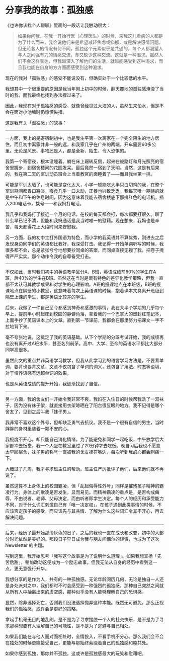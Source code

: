 # 分享我的故事：孤独感



《也许你该找个人聊聊》里面的一段话让我触动很大：

> 如果你问我，在我一开始行医（心理医生）的时候，来我这儿看病的人都是为了什么而来，我会说他们来是希望减轻焦虑或抑郁，或是解决感情问题。但无论各人的情况有何不同，孤独这个元素似乎是共通的，每个人都渴望人与人之间强有力的情感交流，却又缺少这种交流。这就是一种渴求。虽然人们不会这样表达，但我越深入了解他们的生活，就越能感受到这种渴求，而且我也能在自身的方方面面感受到这种渴求。
> 

现在的我对「孤独感」的感受不能说没有，但确实处于一个比较低的水平。

我想其中一个很重要的原因是我当年刚上初中的时候，翻天覆地的孤独感淹没了当时的我，而我最终也找到办法撑过来了。

因此，我现在对于孤独感的感受，就像曾经见过大海的人，虽然生来怕水，但是不会在面对小池塘时仍惊慌失措。

这是我有关「孤独感」的故事：

---

一方面，我上的是寄宿制初中，也是我生平第一次离家在一个完全陌生的地方居住，而且初中离家并非一般的远，和我家几乎在广州的两端，开车需要60多公里。无论是风景、事物还是人，都是全新、陌生、令人恐惧的。

我第一个寄宿夜，根本没睡着。躺在床上辗转反侧，起来在被路灯和月光照亮的宿舍里踱步，到宿舍楼间的花园发呆。最后竟然一宿到了天明。当然，这是有后果的，我在第二天的军训动员班会上当着教官的面睡着了——而且我坐第一排。

可能是军训太晒了，也可能是变化太大，小学一顿能吃大半只白切鸡的我，在整个军训期间都胃口寡淡，零食几乎一口未动，正餐也兴致乏乏。我每天唯一期待的就是中午和下午的休息时间，因为这意味着我能去宿舍楼底下那排红色的电话机，插入200电话卡，拨号——和我妈打电话。

我几乎和我妈打了接近一个月的电话，在校的每天都会打，每次都要打很久。聊了什么早已记不清，但能和我妈通话是我当时唯一的慰藉。现在想来，我妈也是辛苦，每天都得花上大段时间来安慰我。

另一方面，我的初中主打外国语为特色，而小学的我英语并不算优秀，刚进去之后发现身边同学们的英语都比我好，我深受打击。我记得一开始单词听写的时候，我很多都不会，总是紧张兮兮地想要抄同桌的答案，而同桌直接无视了我，把卷子掩得严严实实。那个动作令我的自尊备受打击。

---

不仅如此，当时我们初中的英语教学区分A、B班，英语成绩前60%的学生在A班，后40%的学生在B班。虽然这在当时是很有特色的差异化教学策略，但我一直都不太认可其教学成果和对学生的心理影响。A班的授课地点在本班级，B班的授课地点在隔壁的小教室，这意味着每次上英语课的时候，抱着课本文具离开班级到隔壁上课的学生，都是英语比较差的学生。

后来，我做了一件自己至今都感到神奇和感激的事情，我在大半个学期的几乎每个早上，提前半小时起床到校园的静僻角落，拿着我的一个巴掌大的塑封红笔记本，上面手抄了英语课本上的文章。直到第一节课前，我都会在那里努力把课文一字不拉地背下来。

毫不夸张地说，这奠定了我的英语基础。从下个学期的分班考试开始，我的成绩再也没有离开过A班水平，甚至名列前茅。高中、大学、至今的英语水平都比大部分同学高很多。

虽然此文的重点并非英语学习教学，但我从此学习到的语言学习方法是，不要背单词，要背也要背文章，文章不仅包含了单词的词义，还包含了用法、时态等语境，对于培养语感有远超单词的效果。

也是从英语成绩的提升开始，我逐渐找到了自信。

---

另一方面，我的舍友们一开始令我非常不爽，我妈在入住日的时候帮我洗了一双袜子，因为没有袜子架，就直接用衣架晾晒在了阳台很显眼的地方。我不记得是哪个舍友了，见到之后叫我「袜子男」。

我非常不喜欢这个外号，但却缺乏勇气去抗议。我不是一个很有自信的男生，当时胖胖的身材里装着一颗不安的心。

我极度不开心，却只能自己消化情绪。为了能避免和同学一起吃饭，中午放学后大家都冲去饭堂，我一个人坐在教室里过了20分钟才去吃饭。晚自习后我也不愿意太早回宿舍，袜子男的称号一直被我的舍友挂在嘴边，每次听到我的心都会刺痛一下。

大概过了几周，我才寻求班主任的帮助。班主任严厉批评了他们，后来他们就不再说了。

虽然这算不上身体上的校园霸凌，但「乱起侮辱性外号」同样是摧残孩子精神的霸凌行为。身体上的欺凌是否发生，显而易见。而精神霸凌的重点是，是否构成侮辱，不由说者、老师、父母决定，而由听者即学生决定。每个人的经历和承受能力不同，对于什么词汇刺激自己有「唯一决定权」。在孩子遇到此类事情的时候，不应该否定孩子的感受，而应该先与其共情、了解为什么这些词汇令其不开心，再去解决问题。

---

后来，经历了最开始那段灰色的日子，之后的我也一直在成长和改变，初中的大部分时光依然是美好的。那段日子早日成为我与朋友间偶尔的谈资，也成为了这次 Newsletter 的主题。

写到这里，我开始思考「我写这个故事是为了说明什么道理」。如果我想宣扬「先苦后甜」，稍加改动这便成为一个励志故事。但我无法从自身的经历中看到这一点，更无意强行升华。

我想分享的是作为人，共有的一种孤独感。无论年龄阅历几何，无论是独自一人还是身处派对之中，我们都时不时会感受到一种强烈的孤独感，那种自己突然之间就从所有人中抽离出来的虚空感，那种似乎没有人能够理解自己的恐惧感。

显然，除非选择死亡，否则我们没法选择抛弃这种本能。既然无可避免，那么正视我们的孤独感，或许会是更好的策略。

拿起手机毫无目的地乱刷，是不是为了寻求摆脱一个人的社交快乐，是不是为了寻求那种想要有人理解自己的可能性，是不是为了逃避与自己相处。

如果我们能在与他人面对面相处时，全情投入，不看手机不分心。那么我们会不会在独处的时候更能接受自己，更能与那始终萦绕着自己的孤独感和睦共处。

如果你感到孤独，那你并不孤独。这或许是孤独感最大的玩笑和慰藉吧。